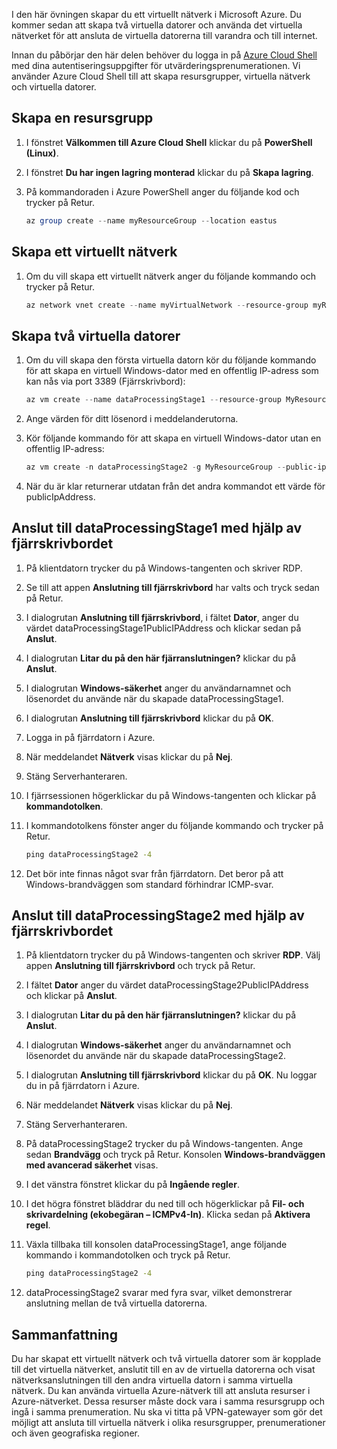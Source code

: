 I den här övningen skapar du ett virtuellt nätverk i Microsoft Azure. Du kommer sedan att skapa två virtuella datorer och använda det virtuella nätverket för att ansluta de virtuella datorerna till varandra och till internet.

Innan du påbörjar den här delen behöver du logga in på [Azure Cloud Shell](https://shell.azure.com) med dina autentiseringsuppgifter för utvärderingsprenumerationen. Vi använder Azure Cloud Shell till att skapa resursgrupper, virtuella nätverk och virtuella datorer.

## <a name="create-a-resource-group"></a>Skapa en resursgrupp

1. I fönstret **Välkommen till Azure Cloud Shell** klickar du på **PowerShell (Linux)**.

1. I fönstret **Du har ingen lagring monterad** klickar du på **Skapa lagring**.

1. På kommandoraden i Azure PowerShell anger du följande kod och trycker på Retur.

    ```PowerShell
    az group create --name myResourceGroup --location eastus
    ```

## <a name="create-a-virtual-network"></a>Skapa ett virtuellt nätverk

1. Om du vill skapa ett virtuellt nätverk anger du följande kommando och trycker på Retur.

    ```PowerShell
    az network vnet create --name myVirtualNetwork --resource-group myResourceGroup --subnet-name default
    ```

## <a name="create-two-virtual-machines"></a>Skapa två virtuella datorer

1. Om du vill skapa den första virtuella datorn kör du följande kommando för att skapa en virtuell Windows-dator med en offentlig IP-adress som kan nås via port 3389 (Fjärrskrivbord):

    ``` PowerShell
    az vm create --name dataProcessingStage1 --resource-group MyResourceGroup --admin-username "DataAdmin"--image Win2016Datacenter
    ```

1. Ange värden för ditt lösenord i meddelanderutorna.

1. Kör följande kommando för att skapa en virtuell Windows-dator utan en offentlig IP-adress:

    ```PowerShell
    az vm create -n dataProcessingStage2 -g MyResourceGroup --public-ip-address '' --admin-username "DataAdmin"--image Win2016Datacenter
    ```

1. När du är klar returnerar utdatan från det andra kommandot ett värde för publicIpAddress.

## <a name="connect-to-dataprocessingstage1-using-remote-desktop"></a>Anslut till dataProcessingStage1 med hjälp av fjärrskrivbordet

1. På klientdatorn trycker du på Windows-tangenten och skriver RDP.

1. Se till att appen **Anslutning till fjärrskrivbord** har valts och tryck sedan på Retur.

1. I dialogrutan **Anslutning till fjärrskrivbord**, i fältet **Dator**, anger du värdet dataProcessingStage1PublicIPAddress och klickar sedan på **Anslut**.

1. I dialogrutan **Litar du på den här fjärranslutningen?** klickar du på **Anslut**.

1. I dialogrutan **Windows-säkerhet** anger du användarnamnet och lösenordet du använde när du skapade dataProcessingStage1.

1. I dialogrutan **Anslutning till fjärrskrivbord** klickar du på **OK**.

1. Logga in på fjärrdatorn i Azure.

1. När meddelandet **Nätverk** visas klickar du på **Nej**.

1. Stäng Serverhanteraren.

1. I fjärrsessionen högerklickar du på Windows-tangenten och klickar på **kommandotolken**.

1. I kommandotolkens fönster anger du följande kommando och trycker på Retur.

    ```cmd
    ping dataProcessingStage2 -4
    ```

1. Det bör inte finnas något svar från fjärrdatorn. Det beror på att Windows-brandväggen som standard förhindrar ICMP-svar.

## <a name="connect-to-dataprocessingstage2-using-remote-desktop"></a>Anslut till dataProcessingStage2 med hjälp av fjärrskrivbordet

1. På klientdatorn trycker du på Windows-tangenten och skriver **RDP**. Välj appen **Anslutning till fjärrskrivbord** och tryck på Retur.

1. I fältet **Dator** anger du värdet dataProcessingStage2PublicIPAddress och klickar på **Anslut**.

1. I dialogrutan **Litar du på den här fjärranslutningen?** klickar du på **Anslut**.

1. I dialogrutan **Windows-säkerhet** anger du användarnamnet och lösenordet du använde när du skapade dataProcessingStage2.

1. I dialogrutan **Anslutning till fjärrskrivbord** klickar du på **OK**. Nu loggar du in på fjärrdatorn i Azure.

1. När meddelandet **Nätverk** visas klickar du på **Nej**.

1. Stäng Serverhanteraren.

1. På dataProcessingStage2 trycker du på Windows-tangenten. Ange sedan **Brandvägg** och tryck på Retur. Konsolen **Windows-brandväggen med avancerad säkerhet** visas.

1. I det vänstra fönstret klickar du på **Ingående regler**.

1. I det högra fönstret bläddrar du ned till och högerklickar på **Fil- och skrivardelning (ekobegäran – ICMPv4-In)**. Klicka sedan på **Aktivera regel**.

1. Växla tillbaka till konsolen dataProcessingStage1, ange följande kommando i kommandotolken och tryck på Retur.

    ```cmd
    ping dataProcessingStage2 -4
    ```

1. dataProcessingStage2 svarar med fyra svar, vilket demonstrerar anslutning mellan de två virtuella datorerna.

## <a name="summary"></a>Sammanfattning

Du har skapat ett virtuellt nätverk och två virtuella datorer som är kopplade till det virtuella nätverket, anslutit till en av de virtuella datorerna och visat nätverksanslutningen till den andra virtuella datorn i samma virtuella nätverk. Du kan använda virtuella Azure-nätverk till att ansluta resurser i Azure-nätverket. Dessa resurser måste dock vara i samma resursgrupp och ingå i samma prenumeration. Nu ska vi titta på VPN-gatewayer som gör det möjligt att ansluta till virtuella nätverk i olika resursgrupper, prenumerationer och även geografiska regioner.
